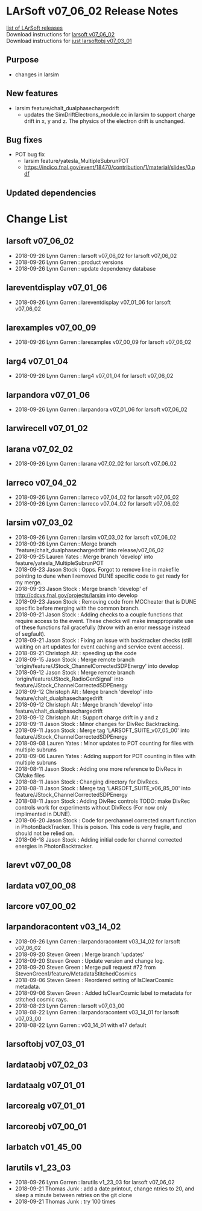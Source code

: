 # LArSoft v07_06_02 Release Notes



[list of LArSoft releases](LArSoft_release_list)  
Download instructions for [larsoft v07_06_02](http://scisoft.fnal.gov/scisoft/bundles/larsoft/v07_06_02/larsoft-v07_06_02.html)  
Download instructions for [just larsoftobj v07_03_01](http://scisoft.fnal.gov/scisoft/bundles/larsoftobj/v07_03_01/larsoftobj-v07_03_01.html)

## Purpose

-   changes in larsim

## New features

-   larsim feature/chalt_dualphasechargedrift
    -   updates the SimDriftElectrons_module.cc in larsim to support charge drift in x, y and z. The physics of the electron drift is unchanged.

## Bug fixes

-   POT bug fix
    -   larsim feature/yatesla_MultipleSubrunPOT
    -   https://indico.fnal.gov/event/18470/contribution/1/material/slides/0.pdf

## Updated dependencies

# Change List

## larsoft v07_06_02

-   2018-09-26 Lynn Garren : larsoft v07_06_02 for larsoft v07_06_02
-   2018-09-26 Lynn Garren : product versions
-   2018-09-26 Lynn Garren : update dependency database

## lareventdisplay v07_01_06

-   2018-09-26 Lynn Garren : lareventdisplay v07_01_06 for larsoft v07_06_02

## larexamples v07_00_09

-   2018-09-26 Lynn Garren : larexamples v07_00_09 for larsoft v07_06_02

## larg4 v07_01_04

-   2018-09-26 Lynn Garren : larg4 v07_01_04 for larsoft v07_06_02

## larpandora v07_01_06

-   2018-09-26 Lynn Garren : larpandora v07_01_06 for larsoft v07_06_02

## larwirecell v07_01_02

## larana v07_02_02

-   2018-09-26 Lynn Garren : larana v07_02_02 for larsoft v07_06_02

## larreco v07_04_02

-   2018-09-26 Lynn Garren : larreco v07_04_02 for larsoft v07_06_02
-   2018-09-26 Lynn Garren : larreco v07_04_02 for larsoft v07_06_02

## larsim v07_03_02

-   2018-09-26 Lynn Garren : larsim v07_03_02 for larsoft v07_06_02
-   2018-09-26 Lynn Garren : Merge branch 'feature/chalt_dualphasechargedrift' into release/v07_06_02
-   2018-09-25 Lauren Yates : Merge branch 'develop' into feature/yatesla_MultipleSubrunPOT
-   2018-09-23 Jason Stock : Opps. Forgot to remove line in makefile pointing to dune when I removed DUNE specific code to get ready for my merge.
-   2018-09-23 Jason Stock : Merge branch 'develop' of http://cdcvs.fnal.gov/projects/larsim into develop
-   2018-09-23 Jason Stock : Removing code from MCCheater that is DUNE specific before merging with the common branch.
-   2018-09-21 Jason Stock : Adding checks to a couple functions that require access to the event. These checks will make innappropraite use of these functions fail gracefully (throw with an error message instead of segfault).
-   2018-09-21 Jason Stock : Fixing an issue with backtracker checks (still waiting on art updates for event caching and service event access).
-   2018-09-21 Christoph Alt : speeding up the code
-   2018-09-15 Jason Stock : Merge remote branch 'origin/feature/JStock_ChannelCorrectedSDPEnergy' into develop
-   2018-09-12 Jason Stock : Merge remote branch 'origin/feature/JStock_RadioGenSignal' into feature/JStock_ChannelCorrectedSDPEnergy
-   2018-09-12 Christoph Alt : Merge branch 'develop' into feature/chalt_dualphasechargedrift
-   2018-09-12 Christoph Alt : Merge branch 'develop' into feature/chalt_dualphasechargedrift
-   2018-09-12 Christoph Alt : Support charge drift in y and z
-   2018-09-11 Jason Stock : Minor changes for DivRec Backtracking.
-   2018-09-11 Jason Stock : Merge tag 'LARSOFT_SUITE_v07_05_00' into feature/JStock_ChannelCorrectedSDPEnergy
-   2018-09-08 Lauren Yates : Minor updates to POT counting for files with multiple subruns
-   2018-09-06 Lauren Yates : Adding support for POT counting in files with multiple subruns
-   2018-08-11 Jason Stock : Adding one more reference to DivRecs in CMake files
-   2018-08-11 Jason Stock : Changing directory for DivRecs.
-   2018-08-11 Jason Stock : Merge tag 'LARSOFT_SUITE_v06_85_00' into feature/JStock_ChannelCorrectedSDPEnergy
-   2018-08-11 Jason Stock : Adding DivRec controls TODO: make DivRec controls work for experiments without DivRecs (For now only implimented in DUNE).
-   2018-06-20 Jason Stock : Code for perchannel corrected smart function in PhotonBackTracker. This is poison. This code is very fragile, and should not be relied on.
-   2018-06-18 Jason Stock : Adding initial code for channel corrected energies in PhotonBacktracker.

## larevt v07_00_08

## lardata v07_00_08

## larcore v07_00_02

## larpandoracontent v03_14_02

-   2018-09-26 Lynn Garren : larpandoracontent v03_14_02 for larsoft v07_06_02
-   2018-09-20 Steven Green : Merge branch 'updates'
-   2018-09-20 Steven Green : Update version and change log.
-   2018-09-20 Steven Green : Merge pull request \#72 from StevenGreen1/feature/MetadataStitchedCosmics
-   2018-09-06 Steven Green : Reordered setting of IsClearCosmic metadata.
-   2018-09-06 Steven Green : Added IsClearCosmic label to metadata for stitched cosmic rays.
-   2018-08-23 Lynn Garren : larsoft v07_03_00
-   2018-08-22 Lynn Garren : larpandoracontent v03_14_01 for larsoft v07_03_00
-   2018-08-22 Lynn Garren : v03_14_01 with e17 default

## larsoftobj v07_03_01

## lardataobj v07_02_03

## lardataalg v07_01_01

## larcorealg v07_01_01

## larcoreobj v07_00_01

## larbatch v01_45_00

## larutils v1_23_03

-   2018-09-26 Lynn Garren : larutils v1_23_03 for larsoft v07_06_02
-   2018-09-21 Thomas Junk : add a date printout, change ntries to 20, and sleep a minute between retries on the git clone
-   2018-09-21 Thomas Junk : try 100 times
